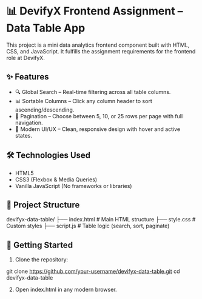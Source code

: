 # 📊 DevifyX Frontend Assignment – Data Table App

This project is a mini data analytics frontend component built with HTML, CSS, and JavaScript. It fulfills the assignment requirements for the frontend role at DevifyX.

## ✨ Features

- 🔍 Global Search – Real-time filtering across all table columns.
- 📊 Sortable Columns – Click any column header to sort ascending/descending.
- 📄 Pagination – Choose between 5, 10, or 25 rows per page with full navigation.
- 🎨 Modern UI/UX – Clean, responsive design with hover and active states.

## 🛠 Technologies Used

- HTML5
- CSS3 (Flexbox & Media Queries)
- Vanilla JavaScript (No frameworks or libraries)

## 📂 Project Structure

devifyx-data-table/
├── index.html # Main HTML structure
├── style.css # Custom styles
├── script.js # Table logic (search, sort, paginate)


## 🚀 Getting Started

1. Clone the repository:

git clone https://github.com/your-username/devifyx-data-table.git
cd devifyx-data-table

2. Open index.html in any modern browser.
